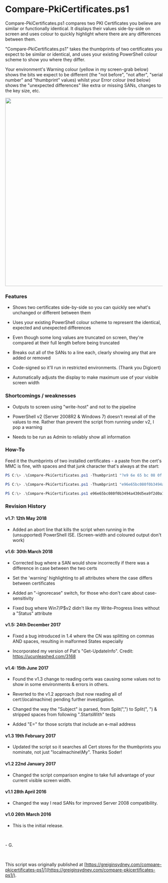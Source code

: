 # Compare-PkiCertificates.ps1

Compare-PkiCertificates.ps1 compares two PKI Certificates you believe are similar or functionally identical. It displays their values side-by-side on screen and uses colour to quickly highlight where there are any differences between them.

"Compare-PkiCertificates.ps1" takes the thumbprints of two certificates you expect to be similar or identical, and uses your existing PowerShell colour scheme to show you where they differ.

Your environment's Warning colour (yellow in my screen-grab below) shows the bits we expect to be different (the "not before", "not after", "serial number" and "thumbprint" values) whilst your Error colour (red below) shows the "unexpected differences" like  extra or missing SANs, changes to the key size, etc.

<img src="https://user-images.githubusercontent.com/11004787/81053018-cde37380-8f07-11ea-92e1-b7647e1d5c2c.png" alt="" width="600" />

### Features

- Shows two certificates side-by-side so you can quickly see what's unchanged or different between them 

- Uses your existing PowerShell colour scheme to represent the identical, expected and unexpected differences 

- Even though some long values are truncated on screen, they're compared at their full length before being truncated 

- Breaks out all of the SANs to a line each, clearly showing any that are added or removed 

- Code-signed so it'll run in restricted environments. (Thank you Digicert) 

- Automatically adjusts the display to make maximum use of your visible screen width 

### Shortcomings / weaknesses

- Outputs to screen using "write-host" and not to the pipeline 

- PowerShell v2 (Server 2008R2 & Windows 7) doesn't reveal all of the values to me. Rather than prevent the script from running under v2, I pop a warning 

- Needs to be run as Admin to reliably show all information 

### How-To

Feed it the thumbprints of two installed certificates - a paste from the cert's MMC is fine, with spaces and that junk character that's always at the start:

```powershell 
PS C:\> .\Compare-PkiCertificates.ps1 -Thumbprint1 "?e9 6e 65 bc 08 0f 0b 34 94 a4 30 d5 ea 9f 2d 0a 1a fd a5 99" -Thumbprint2 "?22 c8 ee e1 f1 e9 3d 7b 38 5d 4e d9 25 f4 bc 79 00 bf 8a 3b"
```

```powershell 
PS C:\> .\Compare-PkiCertificates.ps1 -Thumbprint1 "e96e65bc080f0b3494a430d5ea9f2d0a1afda59" -Thumbprint2 "22c8eee1f1e93d7b385d4ed925f4bc7900bf8a3b"
```

```powershell 
PS C:\> .\Compare-PkiCertificates.ps1 e96e65bc080f0b3494a430d5ea9f2d0a1afda599 22c8eee1f1e93d7b385d4ed925f4bc7900bf8a3b
```

### Revision History

#### v1.7: 12th May 2018

- Added an abort line that kills the script when running in the (unsupported) PowerShell ISE. (Screen-width and coloured output don't work) 

#### v1.6: 30th March 2018

- Corrected bug where a SAN would show incorrectly if there was a difference in case between the two certs 

- Set the 'warning' highlighting to all attributes where the case differs between certificates 

- Added an "-ignorecase" switch, for those who don't care about case-sensitivity 

- Fixed bug where Win7/P$v2 didn't like my Write-Progress lines without a "Status" attribute 

#### v1.5: 24th December 2017

- Fixed a bug introduced in 1.4 where the CN was splitting on commas AND spaces, resulting in malformed States especially 

- Incorporated my version of Pat's "Get-UpdateInfo". Credit: https://ucunleashed.com/3168 

#### v1.4: 15th June 2017

- Found the v1.3 change to reading certs was causing some values not to show in some environments & errors in others. 

- Reverted to the v1.2 approach (but now reading all of cert:\localmachine) pending further investigation. 

- Changed the way the "Subject" is parsed, from Split(",") to Split(", ") & stripped spaces from following ".StartsWith" tests 

- Added "E=" for those scripts that include an e-mail address 

#### v1.3 19th February 2017

- Updated the script so it searches all Cert stores for the thumbprints you nominate, not just "localmachine\My". Thanks Soder! 

#### v1.2 22nd January 2017

- Changed the script comparison engine to take full advantage of your current visible screen width. 

#### v1.1 28th April 2016

- Changed the way I read SANs for improved Server 2008 compatibility. 

#### v1.0 26th March 2016

- This is the initial release. 

<br>

\- G.

<br>

This script was originally published at [https://greiginsydney.com/compare-pkicertificates-ps1/](https://greiginsydney.com/compare-pkicertificates-ps1/).


